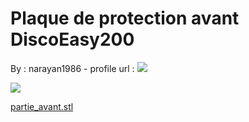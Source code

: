 Plaque de protection avant DiscoEasy200
=======================================

By : narayan1986 - profile url : [![](https://cdn.thingiverse.com/renders/e1/ea/d0/50/c3/d2b5ca33bd970f64a6301fa75ae2eb22_thumb_medium.jpg)](https://www.thingiverse.com/narayan1986)  
  
[![](https://cdn.thingiverse.com/renders/4b/b6/54/97/fd/39fd406506da6300a0cd28c7906b52a7_thumb_medium.jpg)](https://cdn.thingiverse.com/renders/4b/b6/54/97/fd/39fd406506da6300a0cd28c7906b52a7_thumb_medium.jpg)

[partie\_avant.stl](https://www.thingiverse.com/thing:2141797)